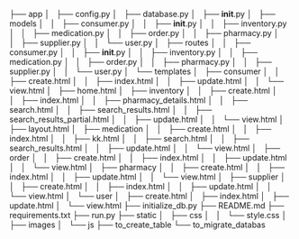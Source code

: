 ├── app
│   ├── config.py
│   ├── database.py
│   ├── __init__.py
│   ├── models
│   │   ├── consumer.py
│   │   ├── __init__.py
│   │   ├── inventory.py
│   │   ├── medication.py
│   │   ├── order.py
│   │   ├── pharmacy.py
│   │   ├── supplier.py
│   │   └── user.py
│   ├── routes
│   │   ├── consumer.py
│   │   ├── __init__.py
│   │   ├── inventory.py
│   │   ├── medication.py
│   │   ├── order.py
│   │   ├── pharmacy.py
│   │   ├── supplier.py
│   │   └── user.py
│   └── templates
│       ├── consumer
│       │   ├── create.html
│       │   ├── index.html
│       │   ├── update.html
│       │   └── view.html
│       ├── home.html
│       ├── inventory
│       │   ├── create.html
│       │   ├── index.html
│       │   ├── pharmacy_details.html
│       │   ├── search.html
│       │   ├── search_results.html
│       │   ├── search_results_partial.html
│       │   ├── update.html
│       │   └── view.html
│       ├── layout.html
│       ├── medication
│       │   ├── create.html
│       │   ├── index.html
│       │   ├── kk.html
│       │   ├── search.html
│       │   ├── search_results.html
│       │   ├── update.html
│       │   └── view.html
│       ├── order
│       │   ├── create.html
│       │   ├── index.html
│       │   ├── update.html
│       │   └── view.html
│       ├── pharmacy
│       │   ├── create.html
│       │   ├── index.html
│       │   ├── update.html
│       │   └── view.html
│       ├── supplier
│       │   ├── create.html
│       │   ├── index.html
│       │   ├── update.html
│       │   └── view.html
│       └── user
│           ├── create.html
│           ├── index.html
│           ├── update.html
│           └── view.html
├── initialize_db.py
├── README.md
├── requirements.txt
├── run.py
├── static
│   ├── css
│   │   └── style.css
│   ├── images
│   └── js
├── to_create_table
└── to_migrate_databas
